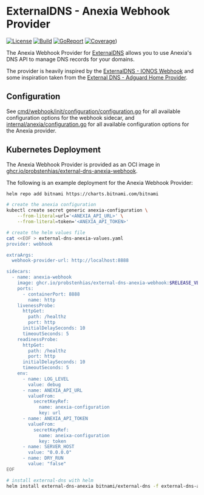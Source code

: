 # ExternalDNS - Anexia Webhook Provider

[![License](https://img.shields.io/github/license/probstenhias/external-dns-anexia-webhook?style=for-the-badge)](LICENSE.md)
[![Build](https://img.shields.io/github/actions/workflow/status/probstenhias/external-dns-anexia-webhook/pull_request.yml?style=for-the-badge)](https://github.com/probstenhias/external-dns-anexia-webhook/actions/workflows/pull_request.yml)
[![GoReport](https://goreportcard.com/badge/github.com/probstenhias/external-dns-anexia-webhook?style=for-the-badge)](https://goreportcard.com/report/github.com/probstenhias/external-dns-anexia-webhook)
[![Coverage](https://img.shields.io/coverallsCoverage/github/ProbstenHias/external-dns-anexia-webhook?style=for-the-badge)](https://coveralls.io/github/ProbstenHias/external-dns-anexia-webhook?branch=main))

The Anexia Webhook Provider for [ExternalDNS](https://github.com/kubernetes-sigs/external-dns) allows you to use Anexia's DNS API to manage DNS records for your domains.

The provider is heavily inspired by the [ExternalDNS - IONOS Webhook](https://github.com/ionos-cloud/external-dns-ionos-webhook) and some inspiration taken from the [External DNS - Adguard Home Provider](https://github.com/muhlba91/external-dns-provider-adguard/tree/main).

## Configuration

See [cmd/webhook/init/configuration/configuration.go](cmd/webhook/init/configuration/configuration.go) for all available configuration options for the webhook sidecar, and [internal/anexia/configuration.go](internal/anexia/configuration.go) for all available configuration options for the Anexia provider.

## Kubernetes Deployment

The Anexia Webhook Provider is provided as  an OCI image in [ghcr.io/probstenhias/external-dns-anexia-webhook](https://ghcr.io/probstenhias/external-dns-anexia-webhook).

The following is an example deployment for the Anexia Webhook Provider:

```bash
helm repo add bitnami https://charts.bitnami.com/bitnami

# create the anexia configuration
kubectl create secret generic anexia-configuration \
    --from-literal=url='<ANEXIA_API_URL>' \
    --from-literal=token='<ANEXIA_API_TOKEN>'

# create the helm values file
cat <<EOF > external-dns-anexia-values.yaml
provider: webhook

extraArgs:
  webhook-provider-url: http://localhost:8888

sidecars:
  - name: anexia-webhook
    image: ghcr.io/probstenhias/external-dns-anexia-webhook:$RELEASE_VERSION
    ports:
      - containerPort: 8888
        name: http
    livenessProbe:
      httpGet:
        path: /healthz
        port: http
      initialDelaySeconds: 10
      timeoutSeconds: 5
    readinessProbe:
      httpGet:
        path: /healthz
        port: http
      initialDelaySeconds: 10
      timeoutSeconds: 5
    env:
      - name: LOG_LEVEL
        value: debug
      - name: ANEXIA_API_URL
        valueFrom:
          secretKeyRef:
            name: anexia-configuration
            key: url
      - name: ANEXIA_API_TOKEN
        valueFrom:
          secretKeyRef:
            name: aneixa-configuration
            key: token
      - name: SERVER_HOST
        value: "0.0.0.0"
      - name: DRY_RUN
        value: "false"
EOF

# install external-dns with helm
helm install external-dns-anexia bitnami/external-dns -f external-dns-anexia-values.yaml
```
